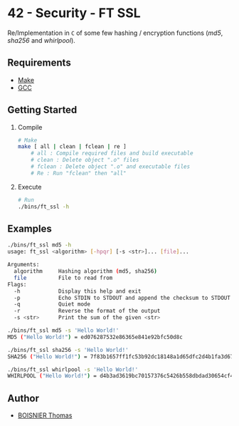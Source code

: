 # 42 - Security - FT SSL

Re/Implementation in `C` of some few hashing / encryption functions (_md5_, _sha256_ and _whirlpool_).

## Requirements

- [Make](https://www.gnu.org/software/make/)
- [GCC](https://gcc.gnu.org/)

## Getting Started

1. Compile

	```sh
	# Make
	make [ all | clean | fclean | re ]
		# all : Compile required files and build executable
		# clean : Delete object ".o" files
		# fclean : Delete object ".o" and executable files
		# Re : Run "fclean" then "all"
	```

1. Execute

	```sh
	# Run
	./bins/ft_ssl -h
	```

## Examples

```sh
./bins/ft_ssl md5 -h
usage: ft_ssl <algorithm> [-hpqr] [-s <str>]... [file]...

Arguments:
  algorithm     Hashing algorithm (md5, sha256)
  file          File to read from
Flags:
  -h            Display this help and exit
  -p            Echo STDIN to STDOUT and append the checksum to STDOUT
  -q            Quiet mode
  -r            Reverse the format of the output
  -s <str>      Print the sum of the given <str>

./bins/ft_ssl md5 -s 'Hello World!'
MD5 ("Hello World!") = ed076287532e86365e841e92bfc50d8c

./bins/ft_ssl sha256 -s 'Hello World!'
SHA256 ("Hello World!") = 7f83b1657ff1fc53b92dc18148a1d65dfc2d4b1fa3d677284addd200126d9069

./bins/ft_ssl whirlpool -s 'Hello World!'
WHIRLPOOL ("Hello World!") = d4b3ad3619bc70157376c5426b558dbdad30654cf441ab21d7c08e993873256becc80f32448d0218d5b1aab30bf4209e20e3928df002d3cbcfbe501a184680a8
```

## Author

- [BOISNIER Thomas](https://github.com/TBoisnie)
